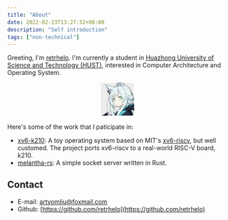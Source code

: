 ```yaml
---
title: "About"
date: 2022-02-23T13:27:52+08:00
description: "Self introduction"
tags: ["non-technical"]
---
```


Greeting, I'm [retrhelo][1]. I'm currently a student in [Huazhong University of
Science and Technology (HUST)][2], interested in Computer Architecture and
Operating System.

<!--more-->

<div align="center">
<img src="/images/rosmontis.jpg" width="15%", height="15%"/>
</div>

Here's some of the work that I paticipate in:

- [xv6-k210][3]: A toy operating system based on MIT's [xv6-riscv][4], but well
  customed. The project ports xv6-riscv to a real-world RISC-V board, k210.
- [melantha-rs][5]: A simple socket server written in Rust.

[1]: https://github.com/retrhelo
[2]: http://english.hust.edu.cn/
[3]: https://github.com/HUST-OS/xv6-k210
[4]: https://github.com/mit-pdos/xv6-riscv
[5]: https://github.com/retrhelo/melantha-rs
[6]: https://github.com/retrhelo/Weedy

## Contact

- E-mail: [artyomliu@foxmail.com](mailto:artyomliu@foxmail.com)
- Github: [https://github.com/retrhelo](https://github.com/retrhelo)

